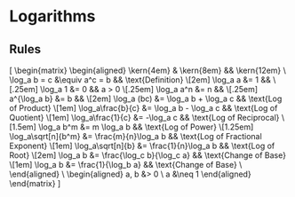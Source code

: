 # Logarithms

## Rules

\[
  \begin{matrix}
    \begin{aligned}
                     \kern{4em} & \kern{8em}                       && \kern{12em}                       \\
                    \log_a b = c &\equiv a^c = b                   && \text{Definition}                 \\[2em]
                       \log_a a &= 1                               &&                                   \\[.25em]
                       \log_a 1 &= 0                               && a > 0                             \\[.25em]
                     \log_a a^n &= n                               &&                                   \\[.25em]
                   a^{\log_a b} &= b                               &&                                   \\[2em]
                    \log_a (bc) &= \log_a b + \log_a c             && \text{Log of Product}             \\[1em]
              \log_a\frac{b}{c} &= \log_a b - \log_a c             && \text{Log of Quotient}            \\[1em]
              \log_a\frac{1}{c} &= -\log_a c                       && \text{Log of Reciprocal}          \\[1.5em]
                     \log_a b^m &= m \log_a b                      && \text{Log of Power}               \\[1.25em]
            \log_a\sqrt[n]{b^m} &= \frac{m}{n}\log_a b             && \text{Log of Fractional Exponent} \\[1em]
              \log_a\sqrt[n]{b} &= \frac{1}{n}\log_a b             && \text{Log of Root}                \\[2em]
                       \log_a b &= \frac{\log_c b}{\log_c a}       && \text{Change of Base}             \\[1em]
                       \log_a b &= \frac{1}{\log_b a}              && \text{Change of Base}             \\
    \end{aligned} \\
    \begin{aligned}
      a, b &> 0 \\
         a &\neq 1
    \end{aligned}
  \end{matrix}
\]
